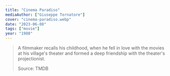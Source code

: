 ```yaml
---
title: "Cinema Paradiso"
mediaAuthor: ["Giuseppe Tornatore"]
cover: "cinema-paradiso.webp"
date: "2023-06-08"
tags: ["movie"]
year: "1988"
---
```


> A filmmaker recalls his childhood, when he fell in love with the movies at his village's theater and formed a deep friendship with the theater's projectionist.
>
> Source: TMDB
